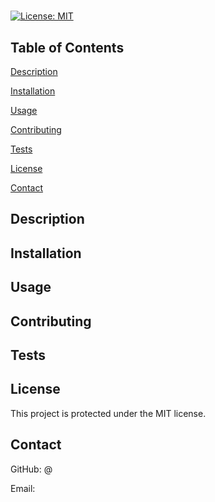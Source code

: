 # 
  [![License: MIT](https://img.shields.io/badge/License-MIT-yellow.svg)](https://opensource.org/licenses/MIT)

  ## Table of Contents
  [Description](https://github.com//#description)

  [Installation](https://github.com//#installation)

  [Usage](https://github.com//#usage)

  [Contributing](https://github.com//#contributing)

  [Tests](https://github.com//#tests)

  [License](https://github.com//#license)

  [Contact](https://github.com//#contact)

  ## Description
  
  ## Installation
  
  ## Usage
  
  ## Contributing
  
  ## Tests
  
  ## License
  This project is protected under the MIT license.
  ## Contact
  GitHub: @

  Email: 
